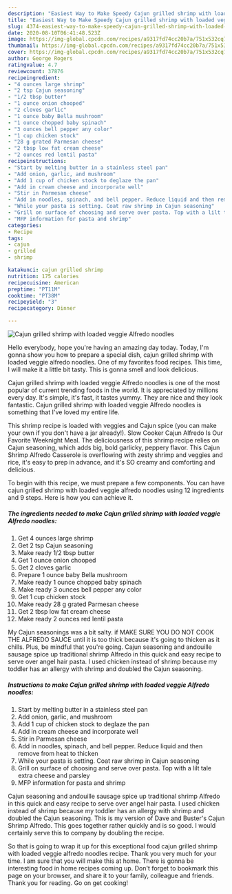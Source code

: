 ```yaml
---
description: "Easiest Way to Make Speedy Cajun grilled shrimp with loaded veggie Alfredo noodles"
title: "Easiest Way to Make Speedy Cajun grilled shrimp with loaded veggie Alfredo noodles"
slug: 4374-easiest-way-to-make-speedy-cajun-grilled-shrimp-with-loaded-veggie-alfredo-noodles
date: 2020-08-10T06:41:48.523Z
image: https://img-global.cpcdn.com/recipes/a9317fd74cc20b7a/751x532cq70/cajun-grilled-shrimp-with-loaded-veggie-alfredo-noodles-recipe-main-photo.jpg
thumbnail: https://img-global.cpcdn.com/recipes/a9317fd74cc20b7a/751x532cq70/cajun-grilled-shrimp-with-loaded-veggie-alfredo-noodles-recipe-main-photo.jpg
cover: https://img-global.cpcdn.com/recipes/a9317fd74cc20b7a/751x532cq70/cajun-grilled-shrimp-with-loaded-veggie-alfredo-noodles-recipe-main-photo.jpg
author: George Rogers
ratingvalue: 4.7
reviewcount: 37876
recipeingredient:
- "4 ounces large shrimp"
- "2 tsp Cajun seasoning"
- "1/2 tbsp butter"
- "1 ounce onion chooped"
- "2 cloves garlic"
- "1 ounce baby Bella mushroom"
- "1 ounce chopped baby spinach"
- "3 ounces bell pepper any color"
- "1 cup chicken stock"
- "28 g grated Parmesan cheese"
- "2 tbsp low fat cream cheese"
- "2 ounces red lentil pasta"
recipeinstructions:
- "Start by melting butter in a stainless steel pan"
- "Add onion, garlic, and mushroom"
- "Add 1 cup of chicken stock to deglaze the pan"
- "Add in cream cheese and incorporate well"
- "Stir in Parmesan cheese"
- "Add in noodles, spinach, and bell pepper. Reduce liquid and then remove from heat to thicken"
- "While your pasta is setting. Coat raw shrimp in Cajun seasoning"
- "Grill on surface of choosing and serve over pasta. Top with a lilt tale extra cheese and parsley"
- "MFP information for pasta and shrimp"
categories:
- Recipe
tags:
- cajun
- grilled
- shrimp

katakunci: cajun grilled shrimp 
nutrition: 175 calories
recipecuisine: American
preptime: "PT11M"
cooktime: "PT38M"
recipeyield: "3"
recipecategory: Dinner

---
```



![Cajun grilled shrimp with loaded veggie Alfredo noodles](https://img-global.cpcdn.com/recipes/a9317fd74cc20b7a/751x532cq70/cajun-grilled-shrimp-with-loaded-veggie-alfredo-noodles-recipe-main-photo.jpg)

Hello everybody, hope you're having an amazing day today. Today, I'm gonna show you how to prepare a special dish, cajun grilled shrimp with loaded veggie alfredo noodles. One of my favorites food recipes. This time, I will make it a little bit tasty. This is gonna smell and look delicious.

Cajun grilled shrimp with loaded veggie Alfredo noodles is one of the most popular of current trending foods in the world. It is appreciated by millions every day. It's simple, it's fast, it tastes yummy. They are nice and they look fantastic. Cajun grilled shrimp with loaded veggie Alfredo noodles is something that I've loved my entire life.

This shrimp recipe is loaded with veggies and Cajun spice (you can make your own if you don&#39;t have a jar already!). Slow Cooker Cajun Alfredo Is Our Favorite Weeknight Meal. The deliciousness of this shrimp recipe relies on Cajun seasoning, which adds big, bold garlicky, peppery flavor. This Cajun Shrimp Alfredo Casserole is overflowing with zesty shrimp and veggies and rice, it&#39;s easy to prep in advance, and it&#39;s SO creamy and comforting and delicious.


To begin with this recipe, we must prepare a few components. You can have cajun grilled shrimp with loaded veggie alfredo noodles using 12 ingredients and 9 steps. Here is how you can achieve it.

<!--inarticleads1-->

##### The ingredients needed to make Cajun grilled shrimp with loaded veggie Alfredo noodles:

1. Get 4 ounces large shrimp
1. Get 2 tsp Cajun seasoning
1. Make ready 1/2 tbsp butter
1. Get 1 ounce onion chooped
1. Get 2 cloves garlic
1. Prepare 1 ounce baby Bella mushroom
1. Make ready 1 ounce chopped baby spinach
1. Make ready 3 ounces bell pepper any color
1. Get 1 cup chicken stock
1. Make ready 28 g grated Parmesan cheese
1. Get 2 tbsp low fat cream cheese
1. Make ready 2 ounces red lentil pasta


My Cajun seasonings was a bit salty. if MAKE SURE YOU DO NOT COOK THE ALFREDO SAUCE until it is too thick because it&#39;s going to thicken as it chills. Plus, be mindful that you&#39;re going. Cajun seasoning and andouille sausage spice up traditional shrimp Alfredo in this quick and easy recipe to serve over angel hair pasta. I used chicken instead of shrimp because my toddler has an allergy with shrimp and doubled the Cajun seasoning. 

<!--inarticleads2-->

##### Instructions to make Cajun grilled shrimp with loaded veggie Alfredo noodles:

1. Start by melting butter in a stainless steel pan
1. Add onion, garlic, and mushroom
1. Add 1 cup of chicken stock to deglaze the pan
1. Add in cream cheese and incorporate well
1. Stir in Parmesan cheese
1. Add in noodles, spinach, and bell pepper. Reduce liquid and then remove from heat to thicken
1. While your pasta is setting. Coat raw shrimp in Cajun seasoning
1. Grill on surface of choosing and serve over pasta. Top with a lilt tale extra cheese and parsley
1. MFP information for pasta and shrimp


Cajun seasoning and andouille sausage spice up traditional shrimp Alfredo in this quick and easy recipe to serve over angel hair pasta. I used chicken instead of shrimp because my toddler has an allergy with shrimp and doubled the Cajun seasoning. This is my version of Dave and Buster&#39;s Cajun Shrimp Alfredo. This goes together rather quickly and is so good. I would certainly serve this to company by doubling the recipe. 

So that is going to wrap it up for this exceptional food cajun grilled shrimp with loaded veggie alfredo noodles recipe. Thank you very much for your time. I am sure that you will make this at home. There is gonna be interesting food in home recipes coming up. Don't forget to bookmark this page on your browser, and share it to your family, colleague and friends. Thank you for reading. Go on get cooking!
